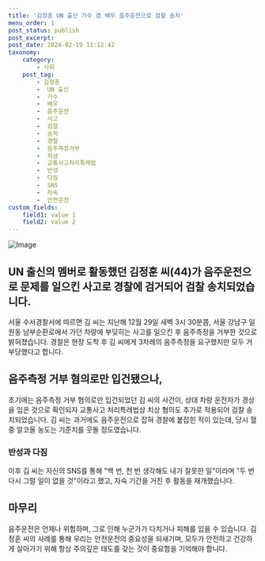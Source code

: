 ```yaml
---
title: '김정훈 UN 출신 가수 겸 배우 음주운전으로 검찰 송치'
menu_order: 1
post_status: publish
post_excerpt: 
post_date: 2024-02-19 11:12:42
taxonomy:
    category:
        - 사회
    post_tag:
        - 김정훈
        -  UN 출신
        -  가수
        -  배우
        -  음주운전
        -  사고
        -  검찰
        -  송치
        -  경찰
        -  음주측정거부
        -  치상
        -  교통사고처리특례법
        -  반성
        -  다짐
        -  SNS
        -  자숙
        -  안전운전
custom_fields:
    field1: value 1
    field2: value 2
---
```


![Image](https://imgnews.pstatic.net/image/020/2024/02/13/0003547604_001_20240213091401084.jpg?type=w647)

## UN 출신의 멤버로 활동했던 김정훈 씨(44)가 음주운전으로 문제를 일으킨 사고로 경찰에 검거되어 검찰 송치되었습니다. 
서울 수서경찰서에 따르면 김 씨는 지난해 12월 29일 새벽 3시 30분쯤, 서울 강남구 일원동 남부순환로에서 가던 차량에 부딪히는 사고를 일으킨 후 음주측정을 거부한 것으로 밝혀졌습니다. 경찰은 현장 도착 후 김 씨에게 3차례의 음주측정을 요구했지만 모두 거부당했다고 합니다. 
## 음주측정 거부 혐의로만 입건됐으나,
초기에는 음주측정 거부 혐의로만 입건되었던 김 씨의 사건이, 상대 차량 운전자가 경상을 입은 것으로 확인되자 교통사고 처리특례법상 치상 혐의도 추가로 적용되어 검찰 송치되었습니다. 김 씨는 과거에도 음주운전으로 잡혀 경찰에 붙잡힌 적이 있는데, 당시 혈중 알코올 농도는 기준치를 웃돌 정도였습니다. 
### 반성과 다짐
이후 김 씨는 자신의 SNS를 통해 "백 번, 천 번 생각해도 내가 잘못한 일"이라며 "두 번 다시 그럴 일이 없을 것"이라고 했고, 자숙 기간을 거친 후 활동을 재개했습니다.
## 마무리
음주운전은 언제나 위험하며, 그로 인해 누군가가 다치거나 피해를 입을 수 있습니다. 김정훈 씨의 사례를 통해 우리는 안전운전의 중요성을 되새기며, 모두가 안전하고 건강하게 살아가기 위해 항상 주의깊은 태도를 갖는 것이 중요함을 기억해야 합니다.

